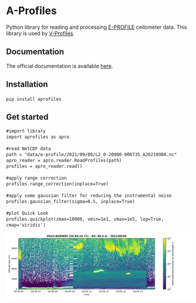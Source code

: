 # A-Profiles

Python library for reading and processing [E-PROFILE](https://e-profile.eu/#/cm_profile) ceilometer data. This library is used by [V-Profiles](https://aerocom-vprofiles.met.no).

## Documentation
The official documentation is available [here](https://a-profiles.readthedocs.io/).

## Installation
`pip install aprofiles`

## Get started
```
#import library
import aprofiles as apro

#read NetCDF data
path = "data/e-profile/2021/09/08/L2_0-20000-006735_A20210908.nc"
apro_reader = apro.reader.ReadProfiles(path)
profiles = apro_reader.read()

#apply range correction
profiles.range_correction(inplace=True)

#apply some gaussian filter for reducing the instrumental noise
profiles.gaussian_filter(sigma=0.5, inplace=True)

#plot Quick Look
profiles.quickplot(zmax=10000, vmin=1e1, vmax=1e5, log=True, cmap='viridis')
``` 
<img src="examples/QL-AttenuatedBackscatter-20210909.png" title="Example of Attenuated Backscatter Signal" width="800"/>
